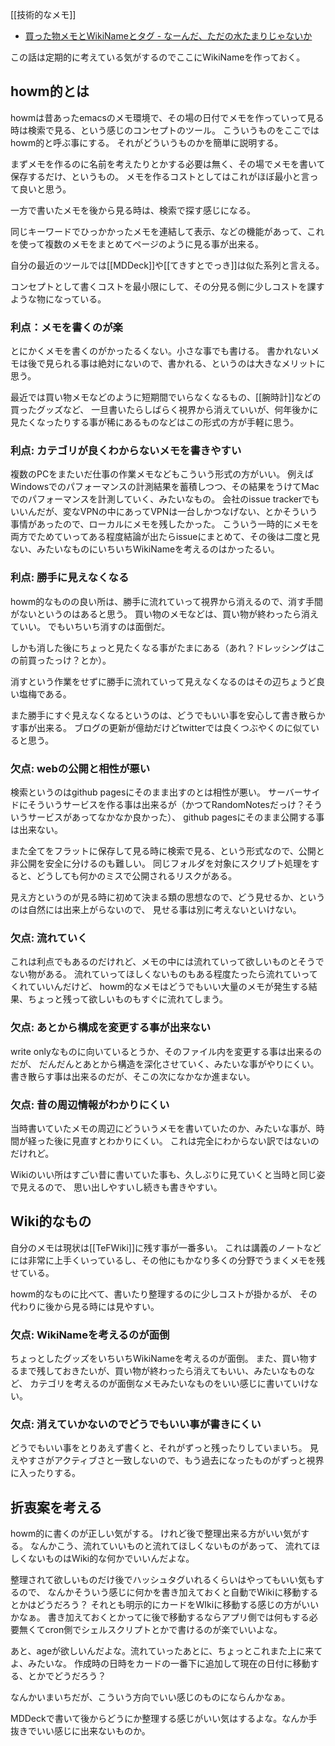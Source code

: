 [[技術的なメモ]]

- [買った物メモとWikiNameとタグ - なーんだ、ただの水たまりじゃないか](https://karino2.github.io/2024/02/06/wikiname_tag_goodsmemo.html)

この話は定期的に考えている気がするのでここにWikiNameを作っておく。

## howm的とは

howmは昔あったemacsのメモ環境で、その場の日付でメモを作っていって見る時は検索で見る、という感じのコンセプトのツール。
こういうものをここではhowm的と呼ぶ事にする。
それがどういうものかを簡単に説明する。

まずメモを作るのに名前を考えたりとかする必要は無く、その場でメモを書いて保存するだけ、というもの。
メモを作るコストとしてはこれがほぼ最小と言って良いと思う。

一方で書いたメモを後から見る時は、検索で探す感じになる。

同じキーワードでひっかかったメモを連結して表示、などの機能があって、これを使って複数のメモをまとめてページのように見る事が出来る。

自分の最近のツールでは[[MDDeck]]や[[てきすとでっき]]は似た系列と言える。

コンセプトとして書くコストを最小限にして、その分見る側に少しコストを課すような物になっている。

### 利点：メモを書くのが楽

とにかくメモを書くのがかったるくない。小さな事でも書ける。
書かれないメモは後で見られる事は絶対にないので、書かれる、というのは大きなメリットに思う。

最近では買い物メモなどのように短期間でいらなくなるもの、[[腕時計]]などの買ったグッズなど、
一旦書いたらしばらく視界から消えていいが、何年後かに見たくなったりする事が稀にあるものなどはこの形式の方が手軽に思う。

### 利点: カテゴリが良くわからないメモを書きやすい

複数のPCをまたいだ仕事の作業メモなどもこういう形式の方がいい。
例えばWindowsでのパフォーマンスの計測結果を蓄積しつつ、その結果をうけてMacでのパフォーマンスを計測していく、みたいなもの。
会社のissue trackerでもいいんだが、変なVPNの中にあってVPNは一台しかつなげない、とかそういう事情があったので、ローカルにメモを残したかった。
こういう一時的にメモを両方でためていってある程度結論が出たらissueにまとめて、その後は二度と見ない、みたいなものにいちいちWikiNameを考えるのはかったるい。

### 利点: 勝手に見えなくなる

howm的なものの良い所は、勝手に流れていって視界から消えるので、消す手間がないというのはあると思う。
買い物のメモなどは、買い物が終わったら消えていい。
でもいちいち消すのは面倒だ。

しかも消した後にちょっと見たくなる事がたまにある（あれ？ドレッシングはこの前買ったっけ？とか）。

消すという作業をせずに勝手に流れていって見えなくなるのはその辺ちょうど良い塩梅である。

また勝手にすぐ見えなくなるというのは、どうでもいい事を安心して書き散らかす事が出来る。
ブログの更新が億劫だけどtwitterでは良くつぶやくのに似ていると思う。

### 欠点: webの公開と相性が悪い

検索というのはgithub pagesにそのまま出すのとは相性が悪い。
サーバーサイドにそういうサービスを作る事は出来るが（かつてRandomNotesだっけ？そういうサービスがあってなかなか良かった）、
github pagesにそのまま公開する事は出来ない。

また全てをフラットに保存して見る時に検索で見る、という形式なので、公開と非公開を安全に分けるのも難しい。
同じフォルダを対象にスクリプト処理をすると、どうしても何かのミスで公開されるリスクがある。

見え方というのが見る時に初めて決まる類の思想なので、どう見せるか、というのは自然には出来上がらないので、
見せる事は別に考えないといけない。

### 欠点: 流れていく

これは利点でもあるのだけれど、メモの中には流れていって欲しいものとそうでない物がある。
流れていってほしくないものもある程度たったら流れていってくれていいんだけど、
howm的なメモはどうでもいい大量のメモが発生する結果、ちょっと残って欲しいものもすぐに流れてしまう。

### 欠点: あとから構成を変更する事が出来ない

write onlyなものに向いているとうか、そのファイル内を変更する事は出来るのだが、
だんだんとあとから構造を深化させていく、みたいな事がやりにくい。
書き散らす事は出来るのだが、そこの次になかなか進まない。

### 欠点: 昔の周辺情報がわかりにくい

当時書いていたメモの周辺にどういうメモを書いていたのか、みたいな事が、時間が経った後に見直すとわかりにくい。
これは完全にわからない訳ではないのだけれど。

Wikiのいい所はすごい昔に書いていた事も、久しぶりに見ていくと当時と同じ姿で見えるので、
思い出しやすいし続きも書きやすい。

## Wiki的なもの

自分のメモは現状は[[TeFWiki]]に残す事が一番多い。
これは講義のノートなどには非常に上手くいっているし、その他にもかなり多くの分野でうまくメモを残せている。

howm的なものに比べて、書いたり整理するのに少しコストが掛かるが、
その代わりに後から見る時には見やすい。

### 欠点: WikiNameを考えるのが面倒

ちょっとしたグッズをいちいちWikiNameを考えるのが面倒。
また、買い物するまで残しておきたいが、買い物が終わったら消えてもいい、みたいなものなど、
カテゴリを考えるのが面倒なメモみたいなものをいい感じに書いていけない。

### 欠点: 消えていかないのでどうでもいい事が書きにくい

どうでもいい事をとりあえず書くと、それがずっと残ったりしていまいち。
見えやすさがアクティブさと一致しないので、もう過去になったものがずっと視界に入ったりする。

## 折衷案を考える

howm的に書くのが正しい気がする。
けれど後で整理出来る方がいい気がする。
なんかこう、流れていいものと流れてほしくないものがあって、
流れてほしくないものはWiki的な何かでいいんだよな。

整理されて欲しいものだけ後でハッシュタグいれるくらいはやってもいい気もするので、
なんかそういう感じに何かを書き加えておくと自動でWikiに移動するとかはどうだろう？
それとも明示的にカードをWIkiに移動する感じの方がいいかなぁ。
書き加えておくとかってに後で移動するならアプリ側では何もする必要無くてcron側でシェルスクリプトとかで書けるのが楽でいいよな。

あと、ageが欲しいんだよな。流れていったあとに、ちょっとこれまた上に来てよ、みたいな。
作成時の日時をカードの一番下に追加して現在の日付に移動する、とかでどうだろう？

なんかいまいちだが、こういう方向でいい感じのものにならんかなぁ。

MDDeckで書いて後からどうにか整理する感じがいい気はするよな。なんか手抜きでいい感じに出来ないものか。